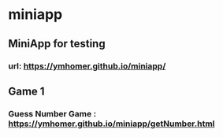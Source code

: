 # miniapp
## MiniApp for testing
### url: https://ymhomer.github.io/miniapp/

## Game 1
### Guess Number Game : https://ymhomer.github.io/miniapp/getNumber.html

